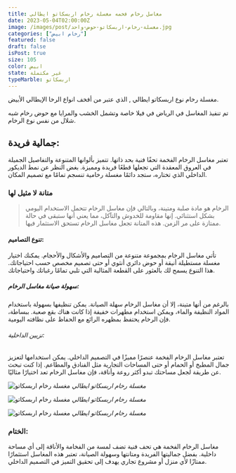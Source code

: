 ```yaml
---
title: مغاسل رخام فخمه مغسلة رخام اربسكاتو ايطالي
date: 2023-05-04T02:00:00Z
image: /images/post/مغسلة-رخام-اربسكاتو-حوض-واحد.jpg
categories: ["رخام ابيض"]
featured: false
draft: false
isPost: true
size: 105
color: ابيض
state: غير مكتملة
typeMarble: اربسكاتو
---
```


مغسلة رخام نوع اربسكاتو ايطالي , الذي عتبر من أفخف انواع الرخا الإيطالي الأبيض.

تم تنفيذ المغاسل في الرياض في فيلا خاصة وتشمل الخشب والمرايا مع حوض رخام شبه شلال من نفس نوع الرخام.

## جمالية فريدة:

تعتبر مغاسل الرخام الفخمة تحفًا فنية بحد ذاتها. تتميز بألوانها المتنوعة والتفاصيل الجميلة في العروق المعقدة التي تجعلها قطعًا فريدة ومميزة. بغض النظر عن نمط الديكور الداخلي الذي تختاره، ستجد دائمًا مغسلة رخامية تنسجم تمامًا مع تصميم المكان.

### متانة لا مثيل لها

> الرخام هو مادة صلبة ومتينة، وبالتالي فإن مغاسل الرخام تتحمل الاستخدام اليومي بشكل استثنائي. إنها مقاومة للخدوش والتآكل، مما يعني أنها ستبقى في حالة ممتازة على مر الزمن. هذه المتانة تجعل مغاسل الرخام تستحق الاستثمار فيها.

#### تنوع التصاميم:

تأتي مغاسل الرخام بمجموعة متنوعة من التصاميم والأشكال والأحجام. يمكنك اختيار مغسلة مستطيلة أنيقة أو حوض دائري أنثوي أو حتى تصميم مخصص حسب احتياجاتك. هذا التنوع يسمح لك بالعثور على القطعة المثالية التي تلبي تمامًا رغباتك واحتياجاتك.

##### سهولة صيانة مغاسل الرخام:

بالرغم من أنها متينة، إلا أن مغاسل الرخام سهلة الصيانة. يمكن تنظيفها بسهولة باستخدام المواد النظيفة والماء، ويمكن استخدام مطهرات خفيفة إذا كانت هناك بقع صعبة. ببساطة، فإن الرخام يحتفظ بمظهره الرائع مع الحفاظ على نظافته اليومية.

###### تزيين الداخلية:

تعتبر مغاسل الرخام الفخمة عنصرًا مميزًا في التصميم الداخلي. يمكن استخدامها لتعزيز جمال المطبخ أو الحمام أو حتى المساحات التجارية مثل الفنادق والمطاعم. إذا كنت تبحث عن طريقة لجعل مساحتك تبدو أكثر روعة وأناقة، فإن مغاسل الرخام تعد اختيارًا مثاليًا.

![مغسلة رخام اربسكاتو](/images/post/مغسلة-رخام-اربسكاتو.jpg)
_مغسلة رخام اربسكاتو ايطالي_

![مغسلة رخام اربسكاتو](/images/post/مغسلة-رخام-اربسكاتو-ايطالي.jpg)
_مغسلة رخام اربسكاتو ايطالي_

![مغسلة رخام اربسكاتو](/images/post/مغسلة-رخام-اربسكاتو-حوض-واحد.jpg)
_مغسلة رخام اربسكاتو ايطالي_

### الختام:

مغاسل الرخام الفخمة هي تحف فنية تضف لمسة من الفخامة والأناقة إلى أي مساحة داخلية. بفضل جماليتها الفريدة ومتانتها وسهولة الصيانة، تعتبر هذه المغاسل استثمارًا ممتازًا لأي منزل أو مشروع تجاري يهدف إلى تحقيق التميز في التصميم الداخلي.
